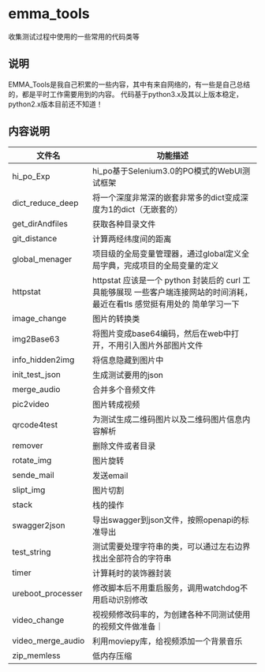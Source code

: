# emma_tools

收集测试过程中使用的一些常用的代码类等
## 说明

EMMA_Tools是我自己积累的一些内容，其中有来自网络的，有一些是自己总结的，都是平时工作需要用到的内容。
代码基于python3.x及其以上版本稳定，python2.x版本目前还不知道！
## 内容说明


|  文件名   | 功能描述  |
|  ----  | ----  |
|hi_po_Exp  | hi_po基于Selenium3.0的PO模式的WebUI测试框架 |
|dict_reduce_deep  | 将一个深度非常深的嵌套非常多的dict变成深度为1的dict（无嵌套的） |
|get_dirAndfiles|获取各种目录文件|
|git_distance|计算两经纬度间的距离|
|global_menager|项目级的全局变量管理器，通过global定义全局字典，完成项目的全局变量的定义|
|httpstat|httpstat 应该是一个 python 封装后的 curl 工具能够展现 一些客户端连接网站的时间消耗，最近在看tls 感觉挺有用处的 简单学习一下|
|image_change|图片的转换类|
|img2Base63|将图片变成base64编码，然后在web中打开，不用引入图片外部图片文件|
|info_hidden2img|将信息隐藏到图片中|
|init_test_json|生成测试要用的json|
|merge_audio|合并多个音频文件|
|pic2video|图片转成视频|
|qrcode4test|为测试生成二维码图片以及二维码图片信息内容解析|
|remover|删除文件或者目录|
|rotate_img|图片旋转|
|sende_mail|发送email|
|slipt_img|图片切割|
|stack|栈的操作|
|swagger2json|导出swagger到json文件，按照openapi的标准导出|
|test_string|测试需要处理字符串的类，可以通过左右边界找出全部符合的字符串|
|timer|计算耗时的装饰器封装|
|ureboot_processer|修改脚本后不用重启服务，调用watchdog不用启动识别修改|
|video_change|视视频修改码率的，为创建各种不同测试使用的视频文件做准备｜
|video_merge_audio| 利用moviepy库，给视频添加一个背景音乐|
|zip_memless|低内存压缩|